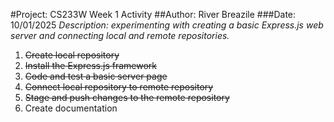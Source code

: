 #Project: CS233W Week 1 Activity
##Author: River Breazile
###Date: 10/01/2025
_Description: experimenting with creating a basic Express.js web server and connecting local and remote repositories._
1. ~~Create local repository~~
2. ~~Install the Express.js framework~~
3. ~~Code and test a basic server page~~
4. ~~Connect local repository to remote repository~~
5. ~~Stage and push changes to the remote repository~~
6. Create documentation